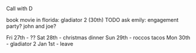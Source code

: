 Call with D

book movie in florida: gladiator 2 (30th)
TODO ask emily: engagement party? john and joe?

Fri 27th - ??
Sat 28th - christmas dinner
Sun 29th - roccos tacos
Mon 30th - gladiator 2
Jan 1st  - leave


[](./christmas-in-florida-2024.md)